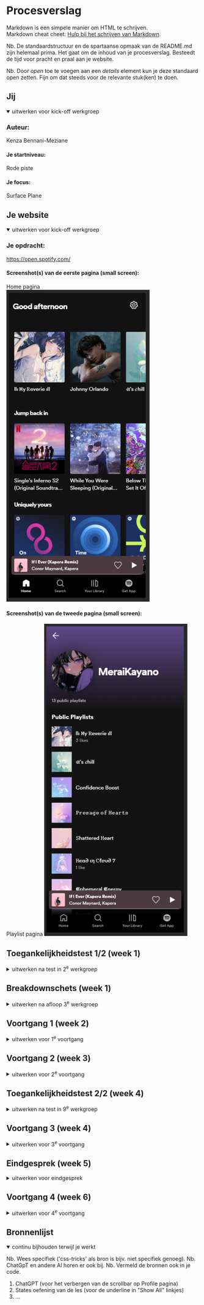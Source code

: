 # Procesverslag
Markdown is een simpele manier om HTML te schrijven.  
Markdown cheat cheet: [Hulp bij het schrijven van Markdown](https://github.com/adam-p/markdown-here/wiki/Markdown-Cheatsheet).

Nb. De standaardstructuur en de spartaanse opmaak van de README.md zijn helemaal prima. Het gaat om de inhoud van je procesverslag. Besteedt de tijd voor pracht en praal aan je website.

Nb. Door *open* toe te voegen aan een *details* element kun je deze standaard open zetten. Fijn om dat steeds voor de relevante stuk(ken) te doen.





## Jij

<details open>
  <summary>uitwerken voor kick-off werkgroep</summary>

  ### Auteur:
  Kenza Bennani-Meziane

  #### Je startniveau:
  Rode piste

  #### Je focus:
  Surface Plane
</details>





## Je website

<details open>
  <summary>uitwerken voor kick-off werkgroep</summary>

  ### Je opdracht:
  https://open.spotify.com/

  #### Screenshot(s) van de eerste pagina (small screen): 
  Home pagina  
  <img src="readme-images/Home.png" width="375px" alt="Spotify home pagina op mobiel">

  #### Screenshot(s) van de tweede pagina (small screen):
  Playlist pagina 
  <img src="readme-images/Profile.png" width="375px" alt="Spotify profiel pagina">
 
</details>



## Toegankelijkheidstest 1/2 (week 1)

<details>
  <summary>uitwerken na test in 2<sup>e</sup> werkgroep</summary>

  ### Bevindingen
  Lijst met je bevindingen die in de test naar voren kwamen:

Content
  - Afspeellijsten zoals de daily mix zeggen niet veel als je alleen de naam hoort. (Er wordt gezegd waar de link naartoe lijd)

Global Code
  - maximum-scale is minder dan 3 

Keyboard
  - Je begint met de side bars.

Headings
  - Ze gebruiken op veel plekken geen H1, H2, H3.. of p voor tekst elementen maar div's.

Lists
  - Maakt geen gebruik van list items

Images
  - Nergens een alt atribuut

Controls
  - Er zijn veel elementen waar je op kunt klikken, maar het is meer als app gedesigned dan als website.

Appearance
  - Spotify is standaard ingesteld in Dark Mode

</details>



## Breakdownschets (week 1)

<details>
  <summary>uitwerken na afloop 3<sup>e</sup> werkgroep</summary>

  ### de hele pagina: 
  <img src="readme-images/Home (breakdown).png" width="375px" alt="Ik zal de verschillende categorien in sections maken en gebruik maken van ul en li">

  <img src="readme-images/Profile (breakdown).png" width="375px" alt="Ik zal de verschillende categorien in sections maken en gebruik maken van ul en li">

Ik zal de verschillende categorien in sections maken en gebruik maken van ul en li

  ### dynamisch deel (bijv menu): 
  <img src="readme-images/Home (breakdown).png" width="375px" alt="breakdown van een dynamisch deel">


</details>





## Voortgang 1 (week 2)

<details>
  <summary>uitwerken voor 1<sup>e</sup> voortgang</summary>

  ### Stand van zaken
  hier dit ging goed & dit was lastig (neem ook screenshots op van delen van je website en code)

  Ik had moeite met het laten passen van de afbeelding binnen een bepaald kader.

  Het beginnen was een beetje lastig, ik wist niet zo goed hoe ik een opzet moest maken.
  Met behulp van de leraar en het advies dat ik kreeg, kon ik makkelijk op weg en besloot ik per deel alles goed uit te werken voordat ik naar het volgende deel besloot te gaan.

  ### Agenda voor meeting
  samen met je groepje opstellen

  | Kenza          | Bregtje            | Fleur        | Stella           |
  | ---            | ---                | ---          | ---              |
  | Stappenplan    | HTML Checken       | JavaScript   | Uploaden Github  |
  | bespreken      | Hover werkt niet   |              | HTML/CSS checken |
  |                | Webkit scrollbar   |              | Flexbox          |


  ### Verslag van meeting
  hier na afloop snel de uitkomsten van de meeting vastleggen

  - Stappenplan bespreken voor de voortgang
  - HTML Checken of in her ord is
  - HTML/CSS checken
  - ...

</details>





## Voortgang 2 (week 3)

<details>
  <summary>uitwerken voor 2<sup>e</sup> voortgang</summary>

  ### Stand van zaken
  hier dit ging goed & dit was lastig (neem ook screenshots op van delen van je website en code)
  Het was lastig om de buttons er te voorschijn te laten komen, maar het is me uiteindelji grooete


  ### Agenda voor meeting
  samen met je groepje opstellen

  | Kenza          | Bregtje            | Fleur        | Sanne            |
  | Grid fixen     | ---                | ---          | ---              |
  |                |                    | Hamburgermenu|                  |
  |                |                    |              |                  |
  | ...            | ...                | ...          | ...              |



  ### Verslag van meeting
  hier na afloop snel de uitkomsten van de meeting vastleggen

  - Gebruik maken van ">" om de grid te fixen
  - ...

</details>





## Toegankelijkheidstest 2/2 (week 4)

<details>
  <summary>uitwerken na test in 9<sup>e</sup> werkgroep</summary>

  ### Bevindingen
  Lijst met je bevindingen die in de test naar voren kwamen (geef ook aan wat er verbeterd is):
  
  Content
  - Niks op te merken

  Global Code
  - No valid HTML

  Keyboard
  - Keyboard focus doesn't match the visual layout

  Mobile and Touch
  - Button and link icons cannot be activated with ease

  Images
  - Not all images have an alt attribute
  - No alternatives for images (but there is no use of complex images)
  - Images with text have no alt attribute yet

  Media
  - Media should be able to be paused

  Controls
  - Doesn't use links that open a new tab or window (good)

  Appearance
  - Light mode is supported (standard is Dark mode)

  Animation
  N.v.t

</details>


## Voortgang 3 (week 4)

<details>
  <summary>uitwerken voor 3<sup>e</sup> voortgang</summary>

  ### Stand van zaken
  hier dit ging goed & dit was lastig (neem ook screenshots op van delen van je website en code)


  ### Agenda voor meeting
  samen met je groepje opstellen

  | Kenza          | Bregtje            | Fleur        | Sara             |
  | ---            | ---                | ---          | ---              |
  | dit bespreken  | en dit             | en ik dit    | en dan ik dat    |
  | en dat ook nog | dit als er tijd is | nog een punt | dit wil ik zeker |
  | ...            | ...                | ...          | ...              |


  ### Verslag van meeting
  hier na afloop snel de uitkomsten van de meeting vastleggen

  - punt 1
  - punt 2
  - nog een punt
  - ...

</details>





## Eindgesprek (week 5)

<details>
  <summary>uitwerken voor eindgesprek</summary>

  ### Je uitkomst - karakteristiek screenshots:
  <img src="readme-images/dummy-plaatje.jpg" width="375px" alt="uitomst opdracht 1">


  ### Dit ging goed/Heb ik geleerd: 
  Korte omschrijving met plaatjes

  <img src="readme-images/dummy-plaatje.jpg" width="375px" alt="top">


  ### Dit was lastig/Is niet gelukt:
  Korte omschrijving met plaatjes

  <img src="readme-images/dummy-plaatje.jpg" width="375px" alt="bummer">
</details>



## Voortgang 4 (week 6)

<details>
  <summary>uitwerken voor 4<sup>e</sup> voortgang</summary>

  ### Stand van zaken
  Uit mijn eindgesprek heb ik feedback gekregen en dit verwerkt. 


  ### Verslag van meeting
  hier na afloop snel de uitkomsten van de meeting vastleggen

  - punt 1
  - punt 2
  - nog een punt
  - ...

</details>



## Bronnenlijst

<details open>
  <summary>continu bijhouden terwijl je werkt</summary>

  Nb. Wees specifiek ('css-tricks' als bron is bijv. niet specifiek genoeg). 
  Nb. ChatGpT en andere AI horen er ook bij.
  Nb. Vermeld de bronnen ook in je code.

  1. ChatGPT (voor het verbergen van de scrollbar op Profile pagina)
  2. States oefening van de les (voor de underline in "Show All" linkjes)
  3. ...

</details>